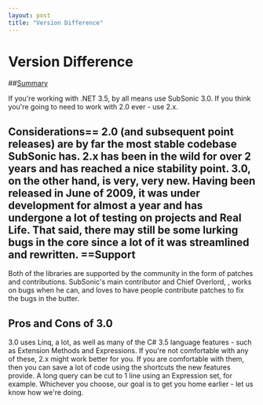 ```yaml
---
layout: post
title: "Version Difference"
---
```


# Version Difference

##[Summary]()

 If you're working with .NET 3.5, by all means use SubSonic 3.0. If you think you're going to need to work with 2.0 ever - use 2.x.  

<h2>Considerations== 2.0 (and subsequent point releases) are by far the most stable codebase SubSonic has. 2.x has been in the wild for over 2 years and has reached a nice stability point.  3.0, on the other hand, is very, very new. Having been released in June of 2009, it was under development for almost a year and has undergone a lot of testing on projects and Real Life. That said, there may still be some lurking bugs in the core since a lot of it was streamlined and rewritten.  ==Support</h2>

 Both of the libraries are supported by the community in the form of patches and contributions. SubSonic's main contributor and Chief Overlord, 
, works on bugs when he can, and loves to have people contribute patches to fix the bugs in the butter.  

<h2>Pros and Cons of 3.0</h2>

 3.0 uses Linq, a lot, as well as many of the C# 3.5 language features - such as Extension Methods and Expressions. If you're not comfortable with any of these, 2.x might work better for you.  If you are comfortable with them, then you can save a lot of code using the shortcuts the new features provide. A long query can be cut to 1 line using an Expression set, for example.  Whichever you choose, our goal is to get you home earlier - let us know how we're doing.
